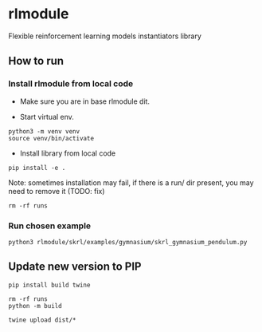 # rlmodule
Flexible reinforcement learning models instantiators library


## How to run

### Install rlmodule from local code

- Make sure you are in base rlmodule dit.

- Start virtual env.
```
python3 -m venv venv
source venv/bin/activate
```
- Install library from local code 
```
pip install -e .
```
Note: sometimes installation may fail, if there is a run/ dir present, you may need to remove it (TODO: fix)
```
rm -rf runs
```
### Run chosen example
```
python3 rlmodule/skrl/examples/gymnasium/skrl_gymnasium_pendulum.py
```


## Update new version to PIP

```
pip install build twine
```

```
rm -rf runs
python -m build
```

```
twine upload dist/*
```



